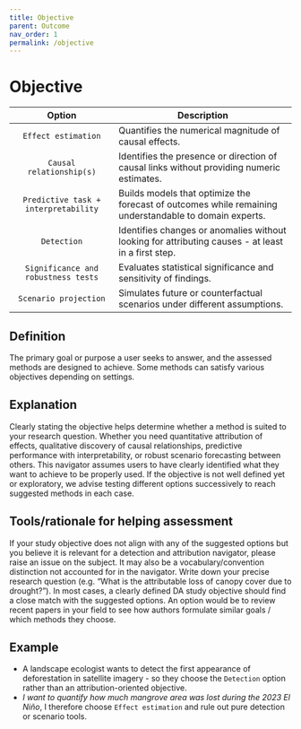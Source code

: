 ```yaml
---
title: Objective
parent: Outcome
nav_order: 1
permalink: /objective
---
```


# Objective

|  **Option**        | **Description**            |
|:------------------:|----------------------------|
| `Effect estimation` | Quantifies the numerical magnitude of causal effects. |
| `Causal relationship(s)` | Identifies the presence or direction of causal links without providing numeric estimates.  |
| `Predictive task + interpretability` | Builds models that optimize the forecast of outcomes while remaining understandable to domain experts. |
| `Detection` | Identifies changes or anomalies without looking for attributing causes - at least in a first step. |
| `Significance and robustness tests` | Evaluates statistical significance and sensitivity of findings. |
| `Scenario projection` | Simulates future or counterfactual scenarios under different assumptions.  |


## Definition
The primary goal or purpose a user seeks to answer, and the assessed methods are designed to achieve. Some methods can satisfy various objectives depending on settings. 

## Explanation
Clearly stating the objective helps determine whether a method is suited to your research question. Whether you need quantitative attribution of effects, qualitative discovery of causal relationships, predictive performance with interpretability, or robust scenario forecasting between others. This navigator assumes users to have clearly identified what they want to achieve to be properly used. If the objective is not well defined yet or exploratory, we advise testing different options successively to reach suggested methods in each case.

## Tools/rationale for helping assessment
If your study objective does not align with any of the suggested options but you believe it is relevant for a detection and attribution navigator, please raise an issue on the subject. It may also be a vocabulary/convention distinction not accounted for in the navigator. Write down your precise research question (e.g. “What is the attributable loss of canopy cover due to drought?”). In most cases, a clearly defined DA study objective should find a close match with the suggested options. An option would be to review recent papers in your field to see how authors formulate similar goals / which methods they choose. 

## Example
- A landscape ecologist wants to detect the first appearance of deforestation in satellite imagery - so they choose the `Detection` option rather than an attribution-oriented objective. 
- *I want to quantify how much mangrove area was lost during the 2023 El Niño*, I therefore choose `Effect estimation` and rule out pure detection or scenario tools. 
